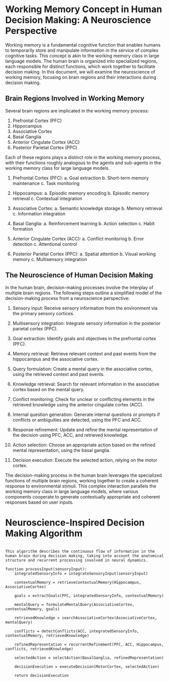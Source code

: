 # Working Memory Concept in Human Decision Making: A Neuroscience Perspective

Working memory is a fundamental cognitive function that enables humans to temporarily store and manipulate information in the service of complex cognitive tasks. This concept is akin to the working memory class in large language models. The human brain is organized into specialized regions, each responsible for distinct functions, which work together to facilitate decision making. In this document, we will examine the neuroscience of working memory, focusing on brain regions and their interactions during decision making.

## Brain Regions Involved in Working Memory

Several brain regions are implicated in the working memory process:

1. Prefrontal Cortex (PFC)
2. Hippocampus
3. Associative Cortex
4. Basal Ganglia
5. Anterior Cingulate Cortex (ACC)
6. Posterior Parietal Cortex (PPC)

Each of these regions plays a distinct role in the working memory process, with their functions roughly analogous to the agents and sub-agents in the working memory class for large language models.

1. Prefrontal Cortex (PFC):
   a. Goal extraction
   b. Short-term memory maintenance
   c. Task monitoring

2. Hippocampus:
   a. Episodic memory encoding
   b. Episodic memory retrieval
   c. Contextual integration

3. Associative Cortex:
   a. Semantic knowledge storage
   b. Memory retrieval
   c. Information integration

4. Basal Ganglia:
   a. Reinforcement learning
   b. Action selection
   c. Habit formation

5. Anterior Cingulate Cortex (ACC):
   a. Conflict monitoring
   b. Error detection
   c. Attentional control

6. Posterior Parietal Cortex (PPC):
   a. Spatial attention
   b. Visual working memory
   c. Multisensory integration

## The Neuroscience of Human Decision Making

In the human brain, decision-making processes involve the interplay of multiple brain regions. The following steps outline a simplified model of the decision-making process from a neuroscience perspective:

1. Sensory input: Receive sensory information from the environment via the primary sensory cortices.

2. Multisensory integration: Integrate sensory information in the posterior parietal cortex (PPC).

3. Goal extraction: Identify goals and objectives in the prefrontal cortex (PFC).

4. Memory retrieval: Retrieve relevant context and past events from the hippocampus and the associative cortex.

5. Query formulation: Create a mental query in the associative cortex, using the retrieved context and past events.

6. Knowledge retrieval: Search for relevant information in the associative cortex based on the mental query.

7. Conflict monitoring: Check for unclear or conflicting elements in the retrieved knowledge using the anterior cingulate cortex (ACC).

8. Internal question generation: Generate internal questions or prompts if conflicts or ambiguities are detected, using the PFC and ACC.

9. Response refinement: Update and refine the mental representation of the decision using PFC, ACC, and retrieved knowledge.

10. Action selection: Choose an appropriate action based on the refined mental representation, using the basal ganglia.

11. Decision execution: Execute the selected action, relying on the motor cortex.

The decision-making process in the human brain leverages the specialized functions of multiple brain regions, working together to create a coherent response to environmental stimuli. This complex interaction parallels the working memory class in large language models, where various components cooperate to generate contextually appropriate and coherent responses based on user inputs.

# Neuroscience-Inspired Decision Making Algorithm
```

This algorithm describes the continuous flow of information in the human brain during decision making, taking into account the anatomical structure and recurrent processing involved in neural dynamics.

function processInput(sensoryInput):
    integratedSensoryInfo = integrateSensoryInput(sensoryInput)

    contextualMemory = retrieveContextualMemory(Hippocampus, AssociativeCortex)

    goals = extractGoals(PFC, integratedSensoryInfo, contextualMemory)

    mentalQuery = formulateMentalQuery(AssociativeCortex, contextualMemory, goals)

    retrievedKnowledge = searchAssociativeCortex(AssociativeCortex, mentalQuery)

    conflicts = detectConflicts(ACC, integratedSensoryInfo, contextualMemory, retrievedKnowledge)

    refinedRepresentation = recurrentRefinement(PFC, ACC, Hippocampus, conflicts, retrievedKnowledge)

    selectedAction = selectAction(BasalGanglia, refinedRepresentation)

    decisionExecution = executeDecision(MotorCortex, selectedAction)

    return decisionExecution

```